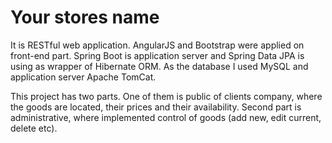 # Your stores name
It is RESTful web application. AngularJS and Bootstrap were applied on front-end part. Spring Boot is application server and Spring Data JPA is using as wrapper of Hibernate ORM. As the database I used MySQL and application server Apache TomCat. 

This project has two parts. One of them is public of clients company, where the goods are located, their prices and their availability. Second part is administrative, where implemented control of goods (add new, edit current, delete etc).
